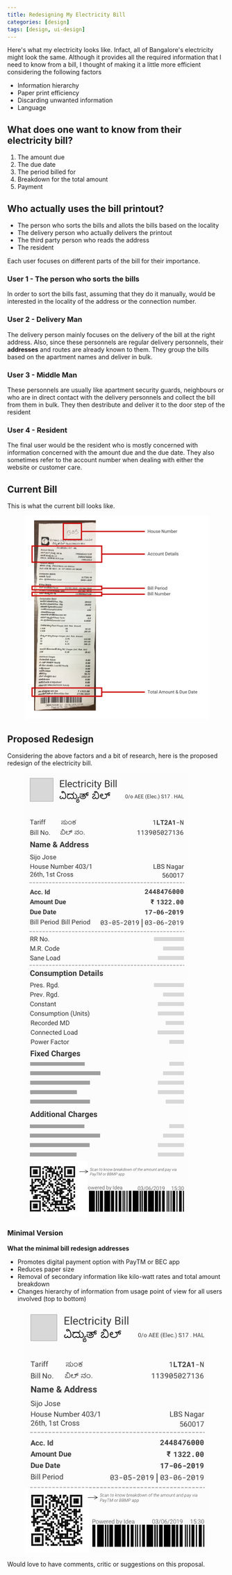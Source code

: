 ```yaml
---
title: Redesigning My Electricity Bill
categories: [design]
tags: [design, ui-design]
---
```


Here's what my electricity looks like. Infact, all of Bangalore's electricity might look the same. Although it provides all the required information that I need to know from a bill, I thought of making it a little more efficient considering the following factors

* Information hierarchy
* Paper print efficiency
* Discarding unwanted information
* Language


## What does one want to know from their electricity bill?

1. The amount due
2. The due date
3. The period billed for
4. Breakdown for the total amount
5. Payment


## Who actually uses the bill printout?

* The person who sorts the bills and allots the bills based on the locality
* The delivery person who actually delivers the printout
* The third party person who reads the address
* The resident

Each user focuses on different parts of the bill for their importance.

### User 1 - The person who sorts the bills

In order to sort the bills fast, assuming that they do it manually, would be interested in the locality of the address or the connection number.


### User 2 - Delivery Man

The delivery person mainly focuses on the delivery of the bill at the right address. Also, since these personnels are regular delivery personnels, their **addresses** and routes are already known to them. They group the bills based on the apartment names and deliver in bulk.


### User 3 - Middle Man

These personnels are usually like apartment security guards, neighbours or who are in direct contact with the delivery personnels and collect the bill from them in bulk. They then destribute and deliver it to the door step of the resident


### User 4 - Resident

The final user would be the resident who is mostly concerned with information concerned with the amount due and the due date. They also sometimes refer to the account number when dealing with either the website or customer care.


## Current Bill

This is what the current bill looks like.

<figure class="row justify-content-center figure text-center">
  <img src="/assets/images/bill_original.png" class="border figure-img img-fluid rounded col-md-5" alt="electricity bill">
</figure>

<h2 class="h2">Proposed Redesign</h2>

Considering the above factors and a bit of research, here is the proposed redesign of the electricity bill.

<figure class="row justify-content-center figure text-center">
  <img src="/assets/images/bill_redesign_full.png" class="border figure-img img-fluid rounded col-md-3" alt="electricity bill redesigned">
</figure>

<h3 class="h3">Minimal Version</h3>

**What the minimal bill redesign addresses**

* Promotes digital payment option with PayTM or BEC app
* Reduces paper size
* Removal of secondary information like kilo-watt rates and total amount breakdown
* Changes hierarchy of information from usage point of view for all users involved (top to bottom)

<figure class="row justify-content-center figure text-center">
  <img src="/assets/images/bill_redesign_minimal.png" class="border figure-img img-fluid rounded col-md-3" alt="electricity bill redesigned minimal">
</figure>

Would love to have comments, critic or suggestions on this proposal.







